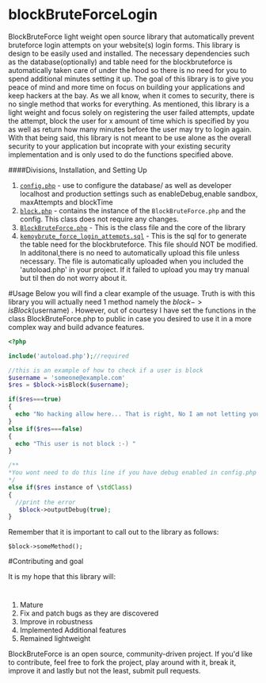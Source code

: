 # blockBruteForceLogin

BlockBruteForce light weight open source library that automatically prevent bruteforce login attempts on your website(s) login forms.
This library is design to be easily used and installed. The necessary dependencies such as the database(optionally) and table need
for the blockbruteforce is automatically taken care of under the hood so there is no need for you to spend additional minutes setting
it up. The goal of this library is to give you peace of mind and more time on focus on building your applications and keep hackers
at the bay. As we all know, when it comes to security, there is no single method that works for everything. As mentioned,
this library is a light weight and focus solely on registering the user failed attempts, update the attempt, block the user
for x amount of time which is specified by you as well as return how many minutes before the user may try to login again. With that
being said, this library is not meant to be use alone as the overall security to your application but incoprate with your existing
security implementation and is only used to do the functions specified above.

####Divisions, Installation, and Setting Up
1. [`config.php`](https://github.com/kemoycampbell/blockBruteForceLogin/blob/master/config.php) - use to configure the database/ as well as developer localhost and production settings such as enableDebug,enable sandbox, maxAttempts and blockTime
2. [`block.php`](https://github.com/kemoycampbell/blockBruteForceLogin/blob/master/block.php) - contains the instance of the `BlockBruteForce.php` and the config. This class does not require any changes.
3. [`BlockBruteForce.php`](https://github.com/kemoycampbell/blockBruteForceLogin/blob/master/BlockBruteForce.php) - This is the class file and the core of the library
4. [`kemoybrute_force_login_attempts.sql`](https://github.com/kemoycampbell/blockBruteForceLogin/blob/master/kemoybrute_force_login_attempts.sql) -  This is the sql for to generate the table need for the blockbruteforce. This file should NOT be modified. In additonal,there is no need to automatically upload this file unless necessary. The file is automatically uploaded when you included the 'autoload.php' in your project. If it failed to upload you may try manual but til then do not worry about it.



#Usage
Below you will find a clear example of the usuage. Truth is with this library you will actually need 1 method namely the $block->isBlock($username) . However, out of courtesy I have set the functions in the class BlockBruteForce.php to public in case you desired to use it in a more complex way and build advance features.
```php
<?php

include('autoload.php');//required

//this is an example of how to check if a user is block
$username = 'someone@example.com'
$res = $block->isBlock($username);

if($res===true)
{
  echo "No hacking allow here... That is right, No I am not letting you break what takes me hours and days to built!!";
}
else if($res===false)
{
  echo "This user is not block :-) "
}

/**
*You wont need to do this line if you have debug enabled in config.php
*/
else if($res instance of \stdClass)
{
  //print the error
   $block->outputDebug(true); 
}
```

Remember that it is important to call out to the library as follows:

    $block->someMethod();
    
#Contributing and goal

It is my hope that this library will:
#
1. Mature
2. Fix and patch bugs as they are discovered
3. Improve in robustness
4. Implemented Additional features
5. Remained lightweight

BlockBruteForce is an open source, community-driven project. If you'd like to contribute, feel free to fork the project, play around with it, break it, improve it and lastly but not the least, submit pull requests.



